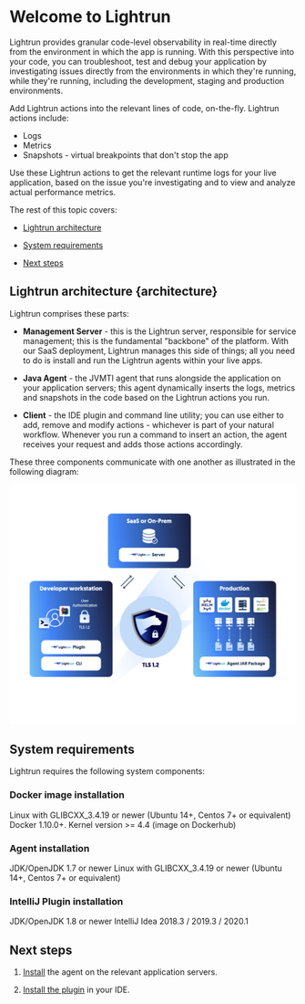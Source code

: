 # Welcome to Lightrun

Lightrun provides granular code-level observability in real-time directly from the environment in which the app is running. With this perspective into your code, you can troubleshoot, test and debug your application by investigating issues directly from the environments in which they're running, while they're running, including the development, staging and production environments. 

Add Lightrun actions into the relevant lines of code, on-the-fly. 
Lightrun actions include: 

- Logs
- Metrics
- Snapshots - virtual breakpoints that don't stop the app

Use these Lightrun actions to get the relevant runtime logs for your live application, based on the issue you're investigating and to view and analyze actual performance metrics.

The rest of this topic covers: 

- [Lightrun architecture](#architecture)

- [System requirements](#system-requirements)

- [Next steps](#next-steps)

## Lightrun architecture {architecture}

Lightrun comprises these parts:

- **Management Server** -  this is the Lightrun server, responsible for service management; this is the fundamental "backbone" of the platform. With our SaaS deployment, Lightrun manages this side of things; all you need to do is install and run the Lightrun agents within your live apps. 

- **Java Agent** - the JVMTI agent that runs alongside the application on your application servers; this agent dynamically inserts the logs, metrics and snapshots in the code based on the Lightrun actions you run.

- **Client** - the IDE plugin and command line utility; you can use either to add, remove and modify actions - whichever is part of your natural workflow. Whenever you run a command to insert an action, the agent receives your request and adds those actions accordingly.

These three components communicate with one another as illustrated in the following diagram: 

![Lightrun architecture](assets/images/diagram.png) 

## System requirements

Lightrun requires the following system components:

### Docker image installation
Linux with GLIBCXX_3.4.19 or newer (Ubuntu 14+, Centos 7+ or equivalent)
Docker 1.10.0+. Kernel version >= 4.4 (image on Dockerhub)

### Agent installation
JDK/OpenJDK 1.7 or newer
Linux with GLIBCXX_3.4.19 or newer (Ubuntu 14+, Centos 7+ or equivalent)

### IntelliJ Plugin installation
JDK/OpenJDK 1.8 or newer
IntelliJ Idea 2018.3 / 2019.3 / 2020.1

## Next steps

1. [Install](install.md) the agent on the relevant application servers.

2. [Install the plugin](install-client.md) in your IDE.
